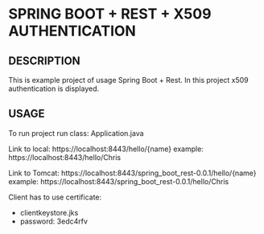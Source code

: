 SPRING BOOT + REST + X509 AUTHENTICATION
==========================================


DESCRIPTION
-----------

This is example project of usage Spring Boot + Rest.
In this project x509 authentication is displayed.
  

USAGE
-----

To run project run class: 
Application.java

Link to local:
https://localhost:8443/hello/{name}
example:
https://localhost:8443/hello/Chris

Link to Tomcat:
https://localhost:8443/spring_boot_rest-0.0.1/hello/{name}
example:
https://localhost:8443/spring_boot_rest-0.0.1/hello/Chris

Client has to use certificate:
- clientkeystore.jks
- password: 3edc4rfv